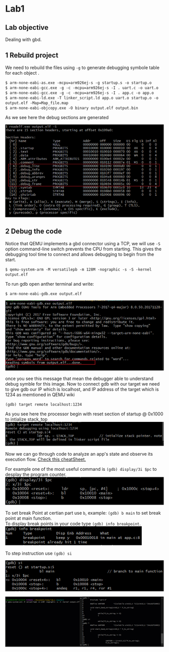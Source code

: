 # Lab1
## Lab objective
Dealing with gbd.

## 1 Rebuild project
We need to rebuild the files using ```-g``` to generate debugging symbole table for each object .
```
$ arm-none-eabi-as.exe -mcpu=arm926ej-s -g startup.s -o startup.o
$ arm-none-eabi-gcc.exe -g -c -mcpu=arm926ej-s -I . uart.c -o uart.o
$ arm-none-eabi-gcc.exe -g -c -mcpu=arm926ej-s -I . app.c -o app.o
$ arm-none-eabi-ld.exe -T linker_script.ld app.o uart.o startup.o -o output.elf -Map=Map_file.map
$ arm-none-eabi-objcopy.exe -O binary output.elf output.bin
```
As we see here the debug sections are generated

![alt text](https://github.com/A-Hanie/Master_Embeded_Systems/blob/main/02-Unit_3_Embedded_C/03-Lesson3/media/pic1.png?raw=true)

## 2 Debug the code

Notice that QEMU implements a gbd connector using a TCP, we will use ```-S``` option command-line switch prevents the CPU from starting. This gives the debugging tool time to connect and allows debugging to begin from the start.
```
$ qemu-system-arm -M versatilepb -m 128M -nographic -s -S -kernel output.elf
```

To run gdb open anther terminal and write:
```
$ arm-none-eabi-gdb.exe output.elf
```
![alt text](https://github.com/A-Hanie/Master_Embeded_Systems/blob/main/02-Unit_3_Embedded_C/03-Lesson3/media/pic2.png?raw=true)

once you see this message that mean the debugger able to understand debug symble for this image.
Now to connect gdb with our target we need to give gdb our IP which is localhost, and IP address of the target which is 1234 as memtioned in QEMU wiki
```
(gdb) target remote localhost:1234
```
As you see here the processor begin with reset section of startup @ 0x1000 to intialize stack_top
![alt text](https://github.com/A-Hanie/Master_Embeded_Systems/blob/main/02-Unit_3_Embedded_C/03-Lesson3/media/pic3.png?raw=true)

Now we can go through code to analyze an app's state and observe its execution flow. [Check this cheatSheet.](https://darkdust.net/files/GDB%20Cheat%20Sheet.pdf) <br />

For example one of the most useful command is ```(gdb) display/3i $pc``` to desplay the program counter.<br />
![alt text](https://github.com/A-Hanie/Master_Embeded_Systems/blob/main/02-Unit_3_Embedded_C/03-Lesson3/media/pic4.png?raw=true)

To set break Point at certian part use ```b```, example:  ```(gdb) b main``` to set break point at main function.<br />
To display break points in your code type ```(gdb) info breakpoint```.<br />
![alt text](https://github.com/A-Hanie/Master_Embeded_Systems/blob/main/02-Unit_3_Embedded_C/03-Lesson3/media/pic7.png?raw=true)


To step instruction use  ```(gdb) si```

![alt text](https://github.com/A-Hanie/Master_Embeded_Systems/blob/main/02-Unit_3_Embedded_C/03-Lesson3/media/pic5.png?raw=true)


![alt text](https://github.com/A-Hanie/Master_Embeded_Systems/blob/main/02-Unit_3_Embedded_C/03-Lesson3/media/debugZelda.gif?raw=true)


